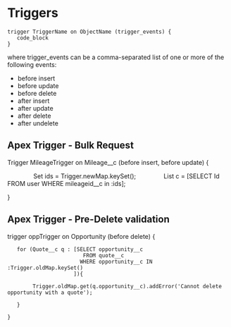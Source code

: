 # Triggers

```apex
trigger TriggerName on ObjectName (trigger_events) {
   code_block
}
```

where trigger_events can be a comma-separated list of one or more of the following events:
* before insert
* before update
* before delete
* after insert
* after update
* after delete
* after undelete


## Apex Trigger - Bulk Request
Trigger MileageTrigger on Mileage__c (before insert, before update) {

               Set<ID> ids = Trigger.newMap.keySet();
               List<User> c = [SELECT Id FROM user WHERE mileageid__c in :ids];

}
   
## Apex Trigger - Pre-Delete validation   
trigger oppTrigger on Opportunity (before delete) {

```
   for (Quote__c q : [SELECT opportunity__c 
                        FROM quote__c 
                       WHERE opportunity__c IN :Trigger.oldMap.keySet()
                     ]){       
        
        Trigger.oldMap.get(q.opportunity__c).addError('Cannot delete opportunity with a quote');
   
   }

}
```
